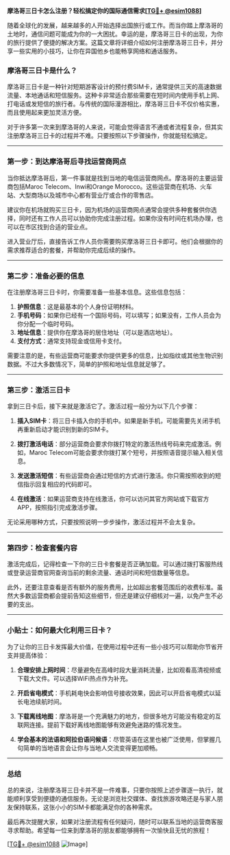 **摩洛哥三日卡怎么注册？轻松搞定你的国际通信需求[[TG💪+ @esim1088](https://t.me/s/esim1088)]**

随着全球化的发展，越来越多的人开始选择出国旅行或工作。而当你踏上摩洛哥的土地时，通信问题可能成为你的一大困扰。幸运的是，摩洛哥三日卡的出现，为你的旅行提供了便捷的解决方案。这篇文章将详细介绍如何注册摩洛哥三日卡，并分享一些实用的小技巧，让你在异国他乡也能畅享网络和通话服务。

### **摩洛哥三日卡是什么？**

摩洛哥三日卡是一种针对短期游客设计的预付费SIM卡，通常提供三天的高速数据流量、本地通话和短信服务。这种卡非常适合那些需要在短时间内使用手机上网、打电话或发短信的旅行者。与传统的国际漫游相比，摩洛哥三日卡不仅价格实惠，而且使用起来更加灵活方便。

对于许多第一次来到摩洛哥的人来说，可能会觉得语言不通或者流程复杂，但其实注册摩洛哥三日卡的过程并不难。只要按照以下步骤操作，你就能轻松搞定。

---

### **第一步：到达摩洛哥后寻找运营商网点**

当你抵达摩洛哥后，第一件事就是找到当地的电信运营商网点。摩洛哥的主要运营商包括Maroc Telecom、Inwi和Orange Morocco。这些运营商在机场、火车站、大型商场以及城市中心都有营业厅或合作的零售店。

建议你在机场就购买三日卡，因为机场的运营商网点通常会提供多种套餐供你选择，同时还有工作人员可以协助你完成注册过程。如果你没有时间在机场办理，也可以在市区找到合适的营业点。

进入营业厅后，直接告诉工作人员你需要购买摩洛哥三日卡即可。他们会根据你的需求推荐适合的套餐，并帮助你完成后续的操作。

---

### **第二步：准备必要的信息**

在注册摩洛哥三日卡时，你需要准备一些基本信息。这些信息包括：

1. **护照信息**：这是最基本的个人身份证明材料。
2. **手机号码**：如果你已经有一个国际号码，可以填写；如果没有，工作人员会为你分配一个临时号码。
3. **地址信息**：提供你在摩洛哥的居住地址（可以是酒店地址）。
4. **支付方式**：通常支持现金或信用卡支付。

需要注意的是，有些运营商可能要求你提供更多的信息，比如指纹或其他生物识别数据。不过大多数情况下，简单的护照和地址信息就足够了。

---

### **第三步：激活三日卡**

拿到三日卡后，接下来就是激活它了。激活过程一般分为以下几个步骤：

1. **插入SIM卡**：将三日卡插入你的手机中。如果是新手机，可能需要先关闭手机再重新启动才能识别到新的SIM卡。
   
2. **拨打激活电话**：部分运营商会要求你拨打特定的激活热线号码来完成激活。例如，Maroc Telecom可能会要求你拨打某个短号，并按照语音提示输入相关信息。

3. **发送激活短信**：有些运营商会通过短信的方式进行激活。你只需按照收到的短信指示回复相应的代码即可。

4. **在线激活**：如果运营商支持在线激活，你可以访问其官方网站或下载官方APP，按照指引完成激活步骤。

无论采用哪种方式，只要按照说明一步步操作，激活过程并不会太复杂。

---

### **第四步：检查套餐内容**

激活完成后，记得检查一下你的三日卡套餐是否正确加载。可以通过拨打客服热线或登录运营商官网查询当前的剩余流量、通话时间和短信数量等信息。

此外，还要注意查看是否有额外的服务费用，比如超出套餐范围后的收费标准。虽然大多数运营商都会提前告知这些细节，但还是建议仔细核对一遍，以免产生不必要的支出。

---

### **小贴士：如何最大化利用三日卡？**

为了让你的三日卡发挥最大价值，在使用过程中还有一些小技巧可以帮助你节省开支并提高体验：

1. **合理安排上网时间**：尽量避免在高峰时段大量消耗流量，比如观看高清视频或下载大文件。可以选择WiFi热点作为补充。

2. **开启省电模式**：手机耗电快会影响信号接收效果，因此可以开启省电模式以延长电池续航时间。

3. **下载离线地图**：摩洛哥是一个充满魅力的地方，但很多地方可能没有稳定的互联网连接。提前下载好离线地图能够有效避免迷路的情况发生。

4. **学会基本的法语和阿拉伯语问候语**：尽管英语在这里也被广泛使用，但掌握几句简单的当地语言会让你与当地人交流变得更加顺畅。

---

### **总结**

总的来说，注册摩洛哥三日卡并不是一件难事，只要你按照上述步骤逐一执行，就能顺利享受到便捷的通信服务。无论是浏览社交媒体、查找旅游攻略还是与家人朋友保持联系，这张小小的SIM卡都能满足你的各种需求。

最后再次提醒大家，如果对注册流程有任何疑问，随时可以联系当地的运营商客服寻求帮助。希望每一位来到摩洛哥的朋友都能够拥有一次愉快且无忧的旅程！

[[TG💪+ @esim1088](https://t.me/s/esim1088) ![Image](https://i.postimg.cc/4NQfJmqS/Snipaste-2025-05-13-00-14-12.png)]
